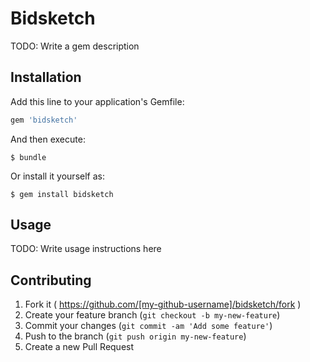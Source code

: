 # Bidsketch

TODO: Write a gem description

## Installation

Add this line to your application's Gemfile:

```ruby
gem 'bidsketch'
```

And then execute:

    $ bundle

Or install it yourself as:

    $ gem install bidsketch

## Usage

TODO: Write usage instructions here

## Contributing

1. Fork it ( https://github.com/[my-github-username]/bidsketch/fork )
2. Create your feature branch (`git checkout -b my-new-feature`)
3. Commit your changes (`git commit -am 'Add some feature'`)
4. Push to the branch (`git push origin my-new-feature`)
5. Create a new Pull Request
